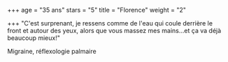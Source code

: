 +++
age = "35 ans"
stars = "5"
title = "Florence"
weight = "2"

+++
"C'est surprenant, je ressens comme de l'eau qui coule derrière le front et autour des yeux, alors que vous massez mes mains...et ça va déjà beaucoup mieux!" 

Migraine, réflexologie palmaire